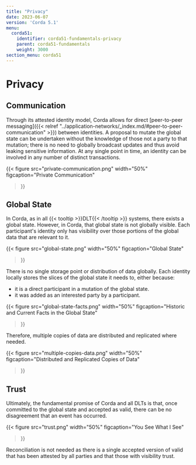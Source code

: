 ```yaml
---
title: "Privacy"
date: 2023-06-07
version: 'Corda 5.1'
menu:
  corda51:
    identifier: corda51-fundamentals-privacy
    parent: corda51-fundamentals
    weight: 3000
section_menu: corda51
---
```


# Privacy

## Communication

Through its attested identity model, Corda allows for direct [peer-to-peer messaging]({{< relref "../application-networks/_index.md/#peer-to-peer-communication" >}}) between identities. 
A proposal to mutate the global state can be undertaken without the knowledge of those not a party to that mutation; there is no need to globally broadcast updates and thus avoid leaking sensitive information.
At any single point in time, an identity can be involved in any number of distinct transactions.

{{< 
  figure
	 src="private-communication.png"
   width="50%"
	 figcaption="Private Communication"
>}}

## Global State

In Corda, as in all {{< tooltip >}}DLT{{< /tooltip >}} systems, there exists a global state. 
However, in Corda, that global state is not globally visible. 
Each participant's identity only has visibility over those portions of the global data that are relevant to it.

{{< 
  figure
	 src="global-state.png"
   width="50%"
	 figcaption="Global State"
>}}

There is no single storage point or distribution of data globally. 
Each identity locally stores the slices of the global state it needs to, either because:
* it is a direct participant in a mutation of the global state.
* it was added as an interested party by a participant.

{{< 
  figure
	 src="global-state-facts.png"
   width="50%"
	 figcaption="Historic and Current Facts in the Global State"
>}}

Therefore, multiple copies of data are distributed and replicated where needed.

{{< 
  figure
	 src="multiple-copies-data.png"
   width="50%"
	 figcaption="Distributed and Replicated Copies of Data"
>}}

## Trust

Ultimately, the fundamental promise of Corda and all DLTs is that, once committed to the global state and accepted as valid, there can be no disagreement that an event has occurred.

{{< 
  figure
	 src="trust.png"
   width="50%"
	 figcaption="You See What I See"
>}}

Reconciliation is not needed as there is a single accepted version of valid that has been attested by all parties and that those with visibility trust.